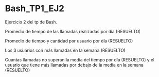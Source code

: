 # Bash_TP1_EJ2
Ejercicio 2 del tp de Bash. 

Promedio de tiempo de las llamadas realizadas por día (RESUELTO)

Promedio de tiempo y cantidad por usuario por día (RESUELTO)

Los 3 usuarios con más llamadas en la semana (RESUELTO)

Cuantas llamadas no superan la media del tiempo por día (RESUELTO) y el usuario que tiene más llamadas por debajo de la media en la semana (RESUELTO)

